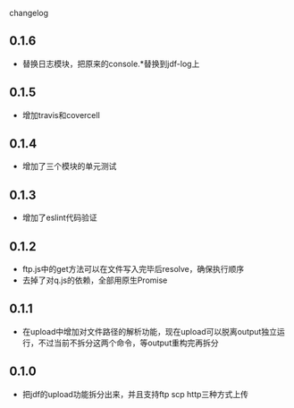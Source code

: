 changelog

## 0.1.6

* 替换日志模块，把原来的console.*替换到jdf-log上

## 0.1.5

* 增加travis和covercell

## 0.1.4

* 增加了三个模块的单元测试

## 0.1.3

* 增加了eslint代码验证

## 0.1.2
* ftp.js中的get方法可以在文件写入完毕后resolve，确保执行顺序
* 去掉了对q.js的依赖，全部用原生Promise

## 0.1.1
* 在upload中增加对文件路径的解析功能，现在upload可以脱离output独立运行，不过当前不拆分这两个命令，等output重构完再拆分

## 0.1.0
* 把jdf的upload功能拆分出来，并且支持ftp scp http三种方式上传

